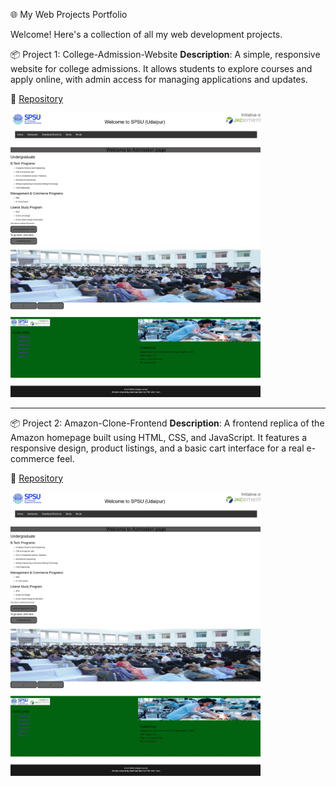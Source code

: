 🌐 My Web Projects Portfolio

Welcome! Here's a collection of all my web development projects.

📦 Project 1: College-Admission-Website
**Description**: A simple, responsive website for college admissions. It allows students to explore courses and apply online, with admin access for managing applications and updates.
 
📂 [Repository]([https://github.com/yourusername/amazon-clone](https://github.com/ayushmanji/College-Admission-Website.git))

[<img src="./Screenshot_11-4-2025_153635_.jpeg" alt="Preview" width="400"/>]([https://github.com/ayushmanji/College-Admission-Website.git](https://github.com/ayushmanji/Amazon-Clone-Frontend.git))

---

📦 Project 2: Amazon-Clone-Frontend
**Description**: A frontend replica of the Amazon homepage built using HTML, CSS, and JavaScript. It features a responsive design, product listings, and a basic cart interface for a real e-commerce feel.
 
📂 [Repository]([https://github.com/yourusername/amazon-clone](https://github.com/ayushmanji/College-Admission-Website.git))

[<img src="./Screenshot_11-4-2025_153635_.jpeg" alt="Preview" width="400"/>](https://github.com/ayushmanji/College-Admission-Website.git)
